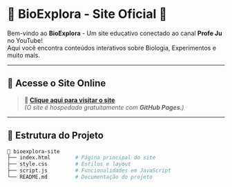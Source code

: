 # 🌱 BioExplora - Site Oficial 🌱

Bem-vindo ao **BioExplora** - Um site educativo conectado ao canal **Profe Ju** no YouTube!  
Aqui você encontra conteúdos interativos sobre Biologia, Experimentos e muito mais.

---

## 📍 Acesse o Site Online

> **🔗 [Clique aqui para visitar o site](https://Luke29-cripto.github.io/bioexplora-site/)**  
_(O site é hospedado gratuitamente com **GitHub Pages**.)_

---

## 📂 Estrutura do Projeto

```bash
📁 bioexplora-site
├── index.html        # Página principal do site
├── style.css         # Estilos e layout
├── script.js         # Funcionalidades em JavaScript
└── README.md         # Documentação do projeto

